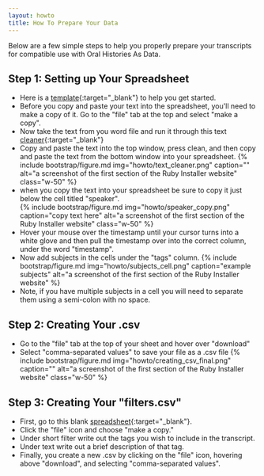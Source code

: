 ```yaml
---
layout: howto
title: How To Prepare Your Data
---
```


Below are a few simple steps to help you properly prepare your transcripts for compatible use with Oral Histories As Data.

## Step 1: Setting up Your Spreadsheet

- Here is a [template](https://docs.google.com/spreadsheets/d/1uWrPMItiP-XOSkm7gyC8b9bl3tpSQRj9zLzS5y8QnW0/edit?usp=sharing){:target="_blank"} to help you get started. 
- Before you copy and paste your text into the spreadsheet, you'll need to make a copy of it. Go to the "file" tab at the top and select "make a copy". 
- Now take the text from you word file and run it through this text [cleaner](https://jhy.io/tools/convert-word-to-plain-text){:target="_blank"}  
- Copy and paste the text into the top window, press clean, and then copy and paste the text from the bottom window into your spreadsheet. 
{% include bootstrap/figure.md img="howto/text_cleaner.png" caption="" alt="a screenshot of the first section of the Ruby Installer website" class="w-50" %}
- when you copy the text into your spreadsheet be sure to copy it just below the cell titled "speaker".  
{% include bootstrap/figure.md img="howto/speaker_copy.png" caption="copy text here" alt="a screenshot of the first section of the Ruby Installer website" class="w-50" %}
- Hover your mouse over the timestamp until your cursor turns into a white glove and then pull the timestamp over into the correct column, under the word "timestamp".
- Now add subjects in the cells under the "tags" column.
{% include bootstrap/figure.md img="howto/subjects_cell.png" caption="example subjects" alt="a screenshot of the first section of the Ruby Installer website" %}
- Note, if you have multiple subjects in a cell you will need to separate them using a semi-colon with no space. 

## Step 2: Creating Your .csv 

- Go to the "file" tab at the top of your sheet and hover over "download"
- Select "comma-separated values"  to save your file as a .csv file
{% include bootstrap/figure.md img="howto/creating_csv_final.png" caption="" alt="a screenshot of the first section of the Ruby Installer website" class="w-50" %}

## Step 3: Creating Your "filters.csv" 

- First, go to this blank [spreadsheet](https://docs.google.com/spreadsheets/d/1qPU-7LFZrIWcLiHuTqnlbnRD1869SJalJ5OCL7tGtzE/edit#gid=0){:target="_blank"}. 
- Click the "file" icon and choose "make a copy." 
- Under short filter write out the tags you wish to include in the transcript.
- Under text write out a brief description of that tag. 
- Finally, you create a new .csv by clicking on the "file" icon, hovering above "download", and selecting "comma-separated values". 